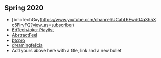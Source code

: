 ## Spring 2020
- [bmcTechGuy(https://www.youtube.com/channel/UCabL6Ewd04q3h5Xc5PlrvFQ?view_as=subscriber)
- [EdTechJoker Playlist](https://www.youtube.com/playlist?list=PLJQupiji7J5e8t_dL8T1iVq-bMPElKTI2)
- [AbstractFeel](https://www.youtube.com/playlist?list=PLJVIH4MDUvoGOIQcQSwdHeQkmu71YNUS_)
- [btopro](https://btopro.com/)
- [dreamingfelicia](https://www.youtube.com/channel/UCQPw1ozw-l4zlE-xx8dEF5A/featured)
- Add yours above here with a title, link and a new bullet
